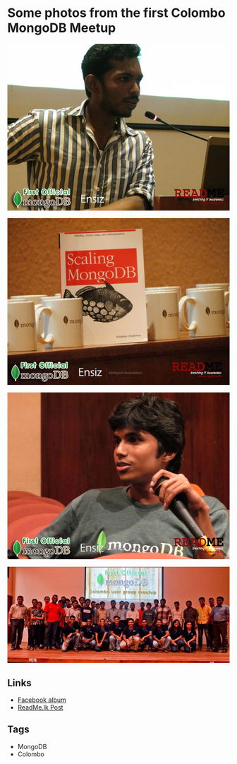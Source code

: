 # Some photos from the first Colombo MongoDB Meetup

![](../resources/12.jpg)

![](../resources/13.jpg)

![](../resources/14.jpg)

![](../resources/15.jpg)

## Links

- [Facebook album](https://www.facebook.com/media/set/?set=a.492844000764476.1073741837.296537027061842&type=3) 
- [ReadMe.lk Post](http://web.archive.org/web/20201027000627/https://www.readme.lk/the-official-mongodb-colombo-user-group-meetup/) 
## Tags

- MongoDB
- Colombo